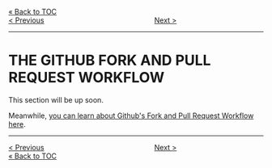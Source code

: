 [&laquo; Back to TOC](../CONTRIBUTING.md#table-of-contents)  
[&lt; Previous](SETTING_UP.md)
&ensp;&ensp;&ensp;&ensp;&ensp;&ensp;&ensp;&ensp;&ensp;&ensp;&ensp;&ensp;&ensp;&ensp;&ensp;&ensp;&ensp;&ensp;&ensp;&ensp;&ensp;&ensp;&ensp;&ensp;&ensp;&ensp;&ensp;&ensp;&ensp;&ensp;
[Next &gt;](FCC_WORKFLOW.md)
***

# THE GITHUB FORK AND PULL REQUEST WORKFLOW

This section will be up soon.

Meanwhile, [you can learn about Github's Fork and Pull Request Workflow here](https://gist.github.com/Chaser324/ce0505fbed06b947d962).

***
[&lt; Previous](SETTING_UP.md)
&ensp;&ensp;&ensp;&ensp;&ensp;&ensp;&ensp;&ensp;&ensp;&ensp;&ensp;&ensp;&ensp;&ensp;&ensp;&ensp;&ensp;&ensp;&ensp;&ensp;&ensp;&ensp;&ensp;&ensp;&ensp;&ensp;&ensp;&ensp;&ensp;&ensp;
[Next &gt;](FCC_WORKFLOW.md)  
[&laquo; Back to TOC](../CONTRIBUTING.md#table-of-contents)

